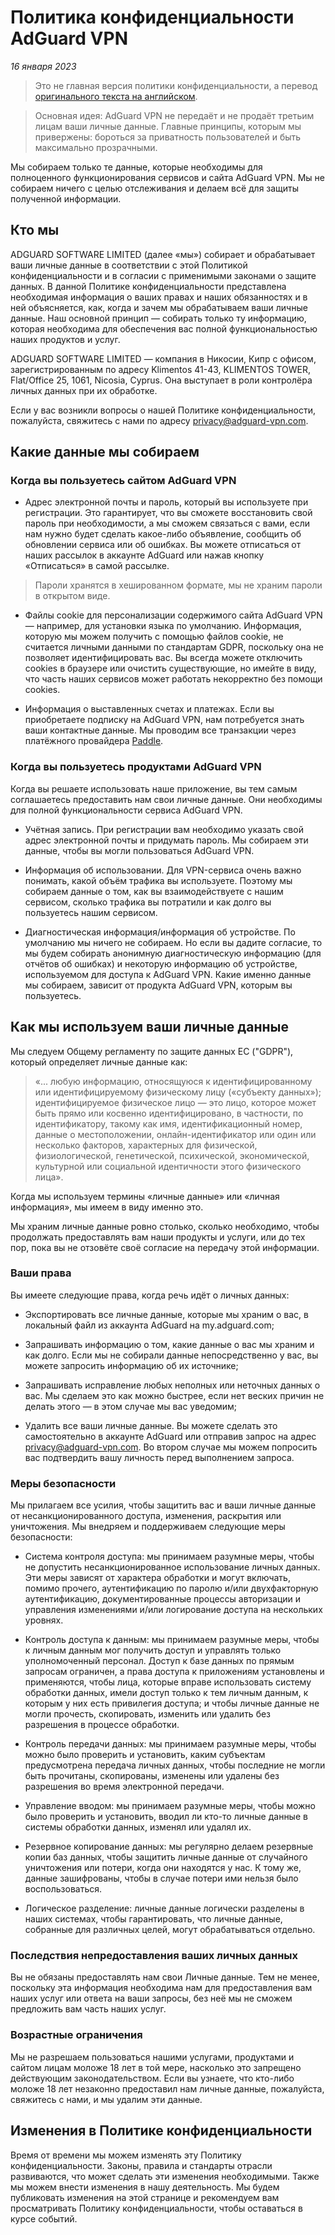 # Политика конфиденциальности AdGuard VPN
*16 января 2023*

> Это не главная версия политики конфиденциальности, а перевод [оригинального текста на английском](https://adguard-vpn.com/en/privacy.html).

> Основная идея: AdGuard VPN не передаёт и не продаёт третьим лицам ваши личные данные. Главные принципы, которым мы привержены: бороться за приватность пользователей и быть максимально прозрачными.

Мы собираем только те данные, которые необходимы для полноценного функционирования сервисов и сайта AdGuard VPN. Мы не собираем ничего с целью отслеживания и делаем всё для защиты полученной информации.

## Кто мы

ADGUARD SOFTWARE LIMITED (далее «мы») собирает и обрабатывает ваши личные данные в соответствии с этой Политикой конфиденциальности и в согласии с применимыми законами о защите данных. В данной Политике конфиденциальности представлена необходимая информация о ваших правах и наших обязанностях и в ней объясняется, как, когда и зачем мы обрабатываем ваши личные данные. Наш основной принцип — собирать только ту информацию, которая необходима для обеспечения вас полной функциональностью наших продуктов и услуг.

ADGUARD SOFTWARE LIMITED — компания в Никосии, Кипр с офисом, зарегистрированным по адресу Klimentos 41-43, KLIMENTOS TOWER, Flat/Office 25, 1061, Nicosia, Cyprus. Она выступает в роли контролёра личных данных при их обработке.

Если у вас возникли вопросы о нашей Политике конфиденциальности, пожалуйста, свяжитесь с нами по адресу privacy@adguard-vpn.com.

## Какие данные мы собираем

### Когда вы пользуетесь сайтом AdGuard VPN

* Адрес электронной почты и пароль, который вы используете при регистрации. Это гарантирует, что вы сможете восстановить свой пароль при необходимости, а мы сможем связаться с вами, если нам нужно будет сделать какое-либо объявление, сообщить об обновлении сервиса или об ошибках. Вы можете отписаться от наших рассылок в аккаунте AdGuard или нажав кнопку «Отписаться» в самой рассылке.

> Пароли хранятся в хешированном формате, мы не храним пароли в открытом виде.

* Файлы cookie для персонализации содержимого сайта AdGuard VPN — например, для установки языка по умолчанию. Информация, которую мы можем получить с помощью файлов cookie, не считается личными данными по стандартам GDPR, поскольку она не позволяет идентифицировать вас. Вы всегда можете отключить cookies в браузере или очистить существующие, но имейте в виду, что часть наших сервисов может работать некорректно без помощи cookies.

* Информация о выставленных счетах и платежах. Если вы приобретаете подписку на AdGuard VPN, нам потребуется знать ваши контактные данные. Мы проводим все транзакции через платёжного провайдера [Paddle](https://paddle.com/).

### Когда вы пользуетесь продуктами AdGuard VPN

Когда вы решаете использовать наше приложение, вы тем самым соглашаетесь предоставить нам свои личные данные. Они необходимы для полной функциональности сервиса AdGuard VPN.

* Учётная запись. При регистрации вам необходимо указать свой адрес электронной почты и придумать пароль. Мы собираем эти данные, чтобы вы могли пользоваться AdGuard VPN.

* Информация об использовании. Для VPN-сервиса очень важно понимать, какой объём трафика вы используете. Поэтому мы собираем данные о том, как вы взаимодействуете с нашим сервисом, сколько трафика вы потратили и как долго вы пользуетесь нашим сервисом.

* Диагностическая информация/информация об устройстве. По умолчанию мы ничего не собираем. Но если вы дадите согласие, то мы будем собирать анонимную диагностическую информацию (для отчётов об ошибках) и некоторую информацию об устройстве, используемом для доступа к AdGuard VPN. Какие именно данные мы собираем, зависит от продукта AdGuard VPN, которым вы пользуетесь.

## Как мы используем ваши личные данные

Мы следуем Общему регламенту по защите данных ЕС ("GDPR"), который определяет личные данные как:

> «... любую информацию, относящуюся к идентифицированному или идентифицируемому физическому лицу («субъекту данных»); идентифицируемое физическое лицо — это лицо, которое может быть прямо или косвенно идентифицировано, в частности, по идентификатору, такому как имя, идентификационный номер, данные о местоположении, онлайн-идентификатор или один или несколько факторов, характерных для физической, физиологической, генетической, психической, экономической, культурной или социальной идентичности этого физического лица».

Когда мы используем термины «личные данные» или «личная информация», мы имеем в виду именно это.

Мы храним личные данные ровно столько, сколько необходимо, чтобы продолжать предоставлять вам наши продукты и услуги, или до тех пор, пока вы не отзовёте своё согласие на передачу этой информации.

### Ваши права

Вы имеете следующие права, когда речь идёт о личных данных:

* Экспортировать все личные данные, которые мы храним о вас, в локальный файл из аккаунта AdGuard на my.adguard.com;

* Запрашивать информацию о том, какие данные о вас мы храним и как долго. Если мы не собирали данные непосредственно у вас, вы можете запросить информацию об их источнике;

* Запрашивать исправление любых неполных или неточных данных о вас. Мы сделаем это как можно быстрее, если нет веских причин не делать этого — в этом случае мы вас уведомим;

* Удалить все ваши личные данные. Вы можете сделать это самостоятельно в аккаунте AdGuard или отправив запрос на адрес privacy@adguard-vpn.com. Во втором случае мы можем попросить вас подтвердить вашу личность перед выполнением запроса.

### Меры безопасности

Мы прилагаем все усилия, чтобы защитить вас и ваши личные данные от несанкционированного доступа, изменения, раскрытия или уничтожения. Мы внедряем и поддерживаем следующие меры безопасности:

* Система контроля доступа: мы принимаем разумные меры, чтобы не допустить несанкционированное использование личных данных. Эти меры зависят от характера обработки и могут включать, помимо прочего, аутентификацию по паролю и/или двухфакторную аутентификацию, документированные процессы авторизации и управления изменениями и/или логирование доступа на нескольких уровнях.

* Контроль доступа к данным: мы принимаем разумные меры, чтобы к личным данным мог получить доступ и управлять только уполномоченный персонал. Доступ к базе данных по прямым запросам ограничен, а права доступа к приложениям установлены и применяются, чтобы лица, которые вправе использовать систему обработки данных, имели доступ только к тем личным данным, к которым у них есть привилегия доступа; и чтобы личные данные не могли прочесть, скопировать, изменить или удалить без разрешения в процессе обработки.

* Контроль передачи данных: мы принимаем разумные меры, чтобы можно было проверить и установить, каким субъектам предусмотрена передача личных данных, чтобы последние не могли быть прочитаны, скопированы, изменены или удалены без разрешения во время электронной передачи.

* Управление вводом: мы принимаем разумные меры, чтобы можно было проверить и установить, вводил ли кто-то личные данные в системы обработки данных, изменял или удалял их.

* Резервное копирование данных: мы регулярно делаем резервные копии баз данных, чтобы защитить личные данные от случайного уничтожения или потери, когда они находятся у нас. К тому же, данные зашифрованы, чтобы в случае потери ими нельзя было воспользоваться.

* Логическое разделение: личные данные логически разделены в наших системах, чтобы гарантировать, что личные данные, собранные для различных целей, могут обрабатываться отдельно.

### Последствия непредоставления ваших личных данных

Вы не обязаны предоставлять нам свои Личные данные. Тем не менее, поскольку эта информация необходима нам для предоставления вам наших услуг или ответа на ваши запросы, без неё мы не сможем предложить вам часть наших услуг.

### Возрастные ограничения

Мы не разрешаем пользоваться нашими услугами, продуктами и сайтом лицам моложе 18 лет в той мере, насколько это запрещено действующим законодательством. Если вы узнаете, что кто-либо моложе 18 лет незаконно предоставил нам личные данные, пожалуйста, свяжитесь с нами, и мы удалим эти данные.

## Изменения в Политике конфиденциальности

Время от времени мы можем изменять эту Политику конфиденциальности. Законы, правила и стандарты отрасли развиваются, что может сделать эти изменения необходимыми. Также мы можем внести изменения в нашу деятельность. Мы будем публиковать изменения на этой странице и рекомендуем вам просматривать Политику конфиденциальности, чтобы оставаться в курсе событий.